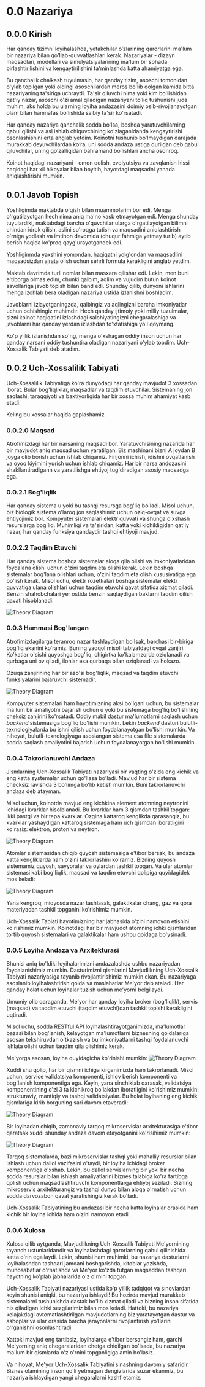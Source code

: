 # 0.0 Nazariya

## 0.0.0 Kirish

Har qanday tizimni loyihalashda, yetakchilar o’zlarining qarorlarini ma'lum bir nazariya bilan qo'llab-quvvatlashlari kerak. Nazariyalar - dizayn maqsadlari, modellari va simulyatsiyalarining ma'lum bir sohada birlashtirilishini va kengaytirilishini ta'minlashda katta ahamiyatga ega.

Bu qanchalik chalkash tuyulmasin, har qanday tizim, asoschi tomonidan o'ylab topilgan yoki oldingi asoschilardan meros bo'lib qolgan kamida bitta nazariyaning ta'siriga uchraydi. Ta'sir qiluvchi nima yoki kim bo'lishidan qat'iy nazar, asoschi o'zi amal qiladigan nazariyani to'liq tushunishi juda muhim, aks holda bu ularning loyiha andazasini doimiy osib-rivojlanayotgan olam bilan hamnafas bo'lishida salbiy ta'sir ko'rsatadi.

Har qanday nazariya qanchalik sodda bo'lsa, boshqa yaratuvchilarning qabul qilishi va asl ishlab chiquvchining ko'zlaganidanda kengaytirishi osonlashishini erta anglab yetdim. Koinotni tushunib bo'lmaydigan darajada murakkab deyuvchilardan ko’ra, uni sodda andaza ustiga qurilgan deb qabul qiluvchilar, uning go’zalligidan bahramand bo’lishlari ancha osonroq.

Koinot haqidagi nazariyani - omon qolish, evolyutsiya va zavqlanish hissi haqidagi har xil hikoyalar bilan boyitib, hayotdagi maqsadni yanada aniqlashtirishi mumkin.

## 0.0.1 Javob Topish

Yoshligimda maktabda o'qish bilan muammolarim bor edi. Menga o'rgatilayotgan hech nima aniq ma'no kasb etmayotgan edi. Menga shunday tuyulardiki, maktabdagi barcha o'quvchilar ularga o'rgatilayotgan bilimni chindan idrok qilish, aslini so'roqga tutish va maqsadini aniqlashtirish o'rniga yodlash va imtihon davomida (chuqur fahmiga yetmay turib) aytib berish haqida ko'proq qayg'urayotgandek edi.

Yoshliginmda yaxshini yomondan, haqiqatni yolg'ondan va maqsadlini maqsadsizdan ajrata olish uchun sehrli formula kerakligini anglab yetdim. 

Maktab davrimda turli nomlar bilan masxara qilishar edi. Lekin, men buni e'tiborga olmas edim, chunki qalbim, aqlim va vujudim butun koinot savollariga javob topish bilan band edi. Shunday qilib, dunyoni ishlarini menga izohlab bera oladigan nazariya ustida izlanishni boshladim. 

Javoblarni izlayotganingzda, qalbingiz va aqlingizni barcha imkoniyatlar uchun ochishingiz muhimdir. Hech qanday ijtimoiy yoki milliy tuzulmalar, sizni koinot haqiqatini izlashdagi salohiyatingizni chegaralashiga va javoblarni har qanday yerdan izlashdan to'xtatishiga yo'l qoymang. 

Ko'p yillik izlanishdan so'ng, menga o'xshagan oddiy inson uchun har qanday narsani oddiy tushuntira oladigan nazariyani o'ylab topdim. Uch-Xossalik Tabiyati deb atadim.

## 0.0.2 Uch-Xossalilik Tabiyati
Uch-Xossalilik Tabiyatiga ko'ra dunyodagi har qanday mavjudot 3 xossadan iborat. Bular bog'liqliklar, maqsadlar va taqdim etuvchilar. Sistemaning jon saqlashi, taraqqiyoti va baxtiyorligida har bir xossa muhim ahamiyat kasb etadi.

Keling bu xossalar haqida gaplashamiz.

### 0.0.2.0 Maqsad

Atrofimizdagi har bir narsaning maqsadi bor. Yaratuvchisining nazarida har bir mavjudot aniq maqsad uchun yaratilgan. Biz mashinani bizni A joydan B joyga olib borish uchun ishlab chiqamiz. Finjonni ichish, idishni ovqatlanish va oyoq kiyimini yurish uchun ishlab chiqamiz. Har bir narsa andozasini shakllantiradigann va yaratilishga ehtiyoj tug'diradigan asosiy maqsadga ega. 

### 0.0.2.1 Bog'liqlik
Har qanday sistema u yoki bu tashqi resursga bog'liq bo'ladi. Misol uchun, biz biologik sistema o'laroq jon saqlashimiz uchun oziq-ovqat va suvga ehtiyojimiz bor. Kompyuter sistemalari elektr quvvati va shunga o'xshash resurslarga bog'liq. Muhimligi va ta'siridan, katta yoki kichikligidan qat'iy nazar, har qanday funksiya qandaydir tashqi ehtiyoji mavjud.  


### 0.0.2.2 Taqdim Etuvchi
Har qanday sistema boshqa sistemalar aloqa qila olishi va imkoniyatlaridan foydalana olishi uchun o'zini taqdim eta olishi kerak. Lekin boshqa sistemalar bog'lana olishlari uchun, o'zini taqdim eta olish xususiyatiga ega bo'lish kerak. Misol uchu, elektr rozetkalari boshqa sistemalar elektr quvvatiga ulana olishlari uchun taqdim etuvchi qavat sifatida xizmat qiladi. Benzin shahobchalari yer ostida benzin saqlaydigan baklarni taqdim qilish qavati hisoblanadi.

![Theory Diagram](Resurslar/Nazariya/The%20Theory.png "")

### 0.0.3 Hammasi Bog'langan

Atrofimizdagilarga teranroq nazar tashlaydigan bo'lsak, barchasi bir-biriga bog'liq ekanini ko'ramiz. Buning yaqqol misoli tabiyatdagi ovqat zanjiri. Ko'katlar o'sishi quyoshga bog'liq, chigirtka ko'kalamzorda oziqlanadi va qurbaga uni ov qiladi, ilonlar esa qurbaqa bilan oziqlanadi va hokazo.

Ozuqa zanjirining har bir azo'si bog'liqlik, maqsad va taqdim etuvchi funksiyalarini bajaruvchi sistemadir.


![Theory Diagram](Resurslar/Nazariya/The%20Theory-0.0.3.png "")

Kompyuter sistemalari ham hayotimizning aksi bo'lgani uchun, bu sistemalar ma'lum bir amaliyotni bajarish uchun u yoki bu sistemaga bog'liq bo'lishning cheksiz zanjirini ko'rsatadi. Oddiy mabil dastur ma'lumotlarni saqlash uchun _backend_ sistemasiga bog'liq bo'lishi mumkin. Lekin _backend_ dasturi bulutli-texnologiyalarda bu ishni qilish uchun foydalanayotgan bo'lishi mumkin. Va nihoyat, bulutli-texnologiyaga asoslangan sistema esa file sistemalarda sodda saqlash amaliyotini bajarish uchun foydalanayotgan bo'lishi mumkin. 

### 0.0.4 Takrorlanuvchi Andaza
Jismlarning Uch-Xossalik Tabiyati nazariyasi bir vaqting o'zida eng kichik va eng katta systemalar uchun qo'llasa bo'ladi. 
Mavjud har bir sistema checksiz ravishda 3 bo'limga bo'lib ketish mumkin. Buni takrorlanuvchi andaza deb atayman.  

Misol uchun, koinotda mavjud eng kichkina element atomning neytronini ichidagi kvarklar hisolblanadi. Bu kvarklar ham 3 qismdan tashkil topgan: ikki pastgi va bir tepa kvarklar. Ozgina kattaroq kenglikda qarasangiz, bu kvarklar yashaydigan kattaroq sistemaga ham uch qismdan iboratligini ko'rasiz: elektron, proton va neytron. 

![Theory Diagram](Resurslar/Nazariya/The%20Theory-0.0.4.png "")

Atomlar sistemasidan chiqib quyosh sistemasiga e'tibor bersak, bu andaza katta kengliklarda ham o'zini takrorlashini ko'ramiz. Bizning quyosh sistemamiz quyosh, sayyoralar va oylardan tashkil topgan. Va ular atomlar sistemasi kabi bog'liqlik, maqsad va taqdim etuvchi qolipiga quyidagidek mos keladi: 

![Theory Diagram](Resurslar/Nazariya/The%20Theory-0.0.4%202.png "")


Yana kengroq, miqyosda nazar tashlasak, galaktikalar chang, gaz va qora materiyadan tashkil topganini ko'rishimiz mumkin.

Uch-Xossalik Tabiati hayotimizning har jabhasida o'zini namoyon etishini ko'rishimiz mumkin. Koinotdagi har bir mavjudot atomning ichki qismlaridan tortib quyosh sistemalari va galaktikalar ham ushbu qoidaga bo'ysinadi. 

### 0.0.5 Loyiha Andaza va Arxitekturasi

Shunisi aniq bo'ldiki loyihalarimizni andazalashda ushbu nazariyadan foydalanishimiz mumkin. Dasturimizni qismlarini Mavjudlikning Uch-Xossalik Tabiyati nazariyasiga tayanib rivojlantirishimiz mumkin ekan. Bu nazariyaga asoslanib loyihalashtirish qoida va maslahatlar Me'yor deb ataladi. Har qanday holat uchun loyihalar tuzish uchun me'yorni belgilaydi.

Umumiy olib qaraganda, Me'yor har qanday loyiha broker (bog'liqlik), servis (maqsad) va taqdim etuvchi (taqdim etuvchi)dan tashkil topishi kerakligini uqtiradi. 

Misol uchu, sodda RESTful API loyihalashtirayotganimizda, ma'lumotlar bazasi bilan bog'lanish, kelayotgan ma'lumotlarni biznesning qoidalariga asosan tekshiruvdan o'tkazish va bu imkoniyatlarni tashqi foydalanuvchi ishlata olishi uchun taqdim qila olishimiz kerak.

Me'yorga asosan, loyiha quyidagicha ko'rinishi mumkin: 
![Theory Diagram](Resurslar/Nazariya/The%20Theory-0.0.5.png "")


Xuddi shu qolip, har bir qismni ichiga kirganimizda ham takrorlanadi. Misol uchun, service validatsiya komponenti, ishlov berish komponenti va bog'lanish komponentiga ega.  Keyin, yana sinchiklab qarasak, validatsiya komponentining o'zi 3 ta kichikroq bo'lakdan iboratligini ko'rishimiz mumkin: strukturaviy, mantiqiy va tashqi validatsiyalar. Bu holat loyihaning eng kichik qismlariga kirib borguning sari davom etaveradi:  

![Theory Diagram](Resurslar/Nazariya/The%20Theory-0.0.5%202.png "")


Bir loyihadan chiqib, zamonaviy tarqoq mikroservislar arxitekturasiga e'tibor qaratsak xuddi shunday andaza davom etayotganini ko'risihimiz mumkin: 

![Theory Diagram](Resurslar/Nazariya/The%20Theory-0.0.5%203.png "")

Tarqoq sistemalarda, bazi mikroservislar tashqi yoki mahalliy resurslar bilan ishlash uchun dallol vazifasini o'taydi, bir loyiha ichidagi broker komponentiga o'xshab. Lekin, bu dallol servislarning bir yoki bir necha sodda resurslar bilan ishlash amaliyatlarini biznes talabiga ko'ra tartibga qolish uchun maqsadlashtiruvchi komponentlarga ehtiyoj seziladi. Sizning mikroservis arxitekturangiz va tashqi dunyo bilan aloqa o'rnatish uchun sodda darvozabon qavat yaratishingiz kerak bo'ladi.

Uch-Xossalik Tabiyatining bu andazasi bir necha katta loyihalar orasida ham kichik bir loyiha ichida ham o'zini namoyon etadi. 

### 0.0.6 Xulosa
Xulosa qilib aytganda, Mavjudlikning Uch-Xossalik Tabiyati Me'yornining tayanch ustunlaridandir va loyihalashdagi qarorlarning qabul qilinishida katta o'rin egallaydi. Lekin, shunisi ham muhimki, bu nazariya dasturlarni loyihalashdan tashqari jamoani boshqarishda, kitoblar yozishda, munosabatlar o'rnatishda va Me'yor ko'zda tutgan maqsaddan tashqari hayotning ko'plab jabhalarida o'z o'rnini topgan.

Uch-Xossalik Tabiyati nazariyasi ustida ko'p yillik tadqiqot va sinovlardan keyin shunisi aniqki, bu nazariya ishlaydi! Bu hozirda mavjud murakkab sistemalarni tushunishda dastak bo'lib xizmat qiladi va bizning inson sifatida his qiladigan ichki sezgilarimiz bilan mos keladi. Hattoki, bu nazariya kelajakdagi avtomatlashtirilgan mavjudotlarning biz yaratayotgan dastur va asboplar va ular orasida barcha jarayonlarni rivojlantirish yo'llarini o'rganishni osonlashtiradi. 

Xattoki mavjud eng tartibsiz, loyihalarga e'tibor bersangiz ham, garchi Me'yorning aniq chegaralaridan chetga chiqilgan bo'lsada, bu nazariya ma'lum bir qismlarda o'z o'rnini topganligiga amin bo'lasiz.

Va nihoyat, Me'yor Uch-Xossalik Tabiyatini sinashning davomiy safaridir. Biznes olamining inson qo'li yetmagan dengizlarida suzar ekanmiz, bu nazariya ishlaydigan yangi chegaralarni kashf etamiz. 
